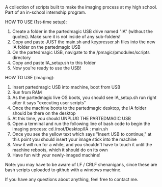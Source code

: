 A collection of scripts built to make the imaging process at my high school. Part of an in-school internship program. 

HOW TO USE (1st-time setup):
1. Create a folder in the partedmagic USB drive named "IA" (without the quotes). Make sure it is not inside of any sub-folders! 
2. Copy and paste JUST the main.sh and keypresser.sh files into the new IA folder on the partedmagic USB
3. On the partedmagic USB, navigate to the /pmagic/pmodules/scripts directory
4. Copy and paste IA_setup.sh to this folder
5. Now you're ready to use the USB!

HOW TO USE (imaging):
1. Insert partedmagic USB into machine, boot from USB
2. Run from RAM
3. As the partedmagic live OS boots, you should see IA_setup.sh run right after it says "executing user scripts"
4. Once the machine boots to the partedmagic desktop, the IA folder should be there on the desktop
5. At this time, you should UNPLUG THE PARTEDMAGIC USB
6. Open a terminal and run the following line of bash code to begin the imaging process:
	cd /root/Desktop/IA ; main.sh
7. Once you see the yellow text which says "Insert USB to continue," at this point you should insert your image stick into the machine
8. Now it will run for a while, and you shouldn't have to touch it until the machine reboots, which it should do on its own
9. Have fun with your newly-imaged machine! 

Note: you may have to be aware of LF / CRLF shenanigans, since these are bash scripts uploaded to github with a windows machine. 

If you have any questions about anything, feel free to contact me. 
